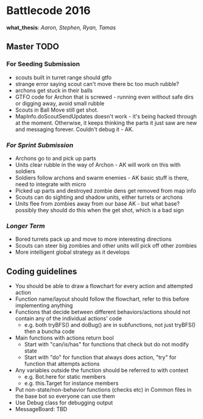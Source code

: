 # Battlecode 2016

**what_thesis**: _Aaron, Stephen, Ryan, Tamas_


## Master TODO

### For Seeding Submission

- scouts built in turret range should gtfo
- strange error saying scout can't move there bc too much rubble?
- archons get stuck in their balls
- GTFO code for Archon that is screwed - running even without safe dirs or digging away, avoid small rubble
- Scouts in Ball Move still get shot.
- MapInfo.doScoutSendUpdates doesn't work - it's being hacked through at the moment. Otherwise, it keeps thinking the parts it just saw are new and messaging forever. Couldn't debug it - AK.


### _For Sprint Submission_
- Archons go to and pick up parts
- Units clear rubble in the way of Archon - AK will work on this with soldiers
- Soldiers follow archons and swarm enemies - AK basic stuff is there, need to integrate with micro
- Picked up parts and destroyed zombie dens get removed from map info
- Scouts can do sighting and shadow units, either turrets or archons
- Units flee from zombies away from our base AK - but what base? possibly they should do this when the get shot, which is a bad sign

### _Longer Term_
- Bored turrets pack up and move to more interesting directions
- Scouts can steer big zombies and other units will pick off other zombies
- More intelligent global strategy as it develops



## Coding guidelines

- You should be able to draw a flowchart for every action and attempted action
- Function name/layout should follow the flowchart, refer to this before implementing anything
- Functions that decide between different behaviors/actions should not contain any of the individual actions' code
  - e.g. both tryBFS() and doBug() are in subfunctions, not just tryBFS() then a buncha code
- Main functions with actions return bool
  - Start with "can/is/has" for functions that check but do not modify state
  - Start with "do" for function that always does action, "try" for function that attempts actions
- Any variables outside the function should be referred to with context
  - e.g. Bot.here for static members
  - e.g. this.Target for instance members
- Put non-state/non-behavior functions (checks etc) in Common files in the base bot so everyone can use them
- Use Debug class for debugging output
- MessageBoard: TBD
